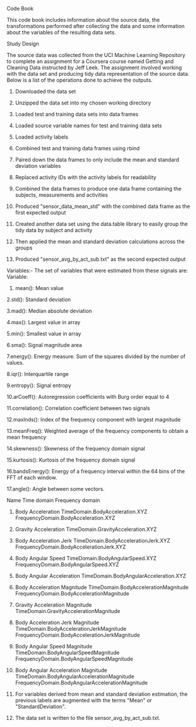 Code Book

This code book includes information about the source data, the transformations performed after collecting the data and some information about the variables of the resulting data sets.

Study Design

The source data was collected from the UCI Machine Learning Repository to complete an assignment for a Coursera course named Getting and Cleaning Data instructed by Jeff Leek. The assignment involved working with the data set and producing tidy data representation of the source data. Below is a list of the operations done to achieve the outputs.

1. Downloaded the data set

2. Unzipped the data set into my chosen working directory

3. Loaded test and training data sets into data frames


4. Loaded source variable names for test and training data sets


5. Loaded activity labels


6. Combined test and training data frames using rbind


7. Paired down the data frames to only include the mean and standard deviation variables


8. Replaced activity IDs with the activity labels for readability


9. Combined the data frames to produce one data frame containing the subjects, measurements and activities


10. Produced "sensor_data_mean_std" with the combined data frame as the first expected output


11. Created another data set using the data.table library to easily group the tidy data by subject and activity


12. Then applied the mean and standard deviation calculations across the groups


13. Produced "sensor_avg_by_act_sub.txt" as the second expected output


Variables:-
The set of variables that were estimated from these signals are:
Variable:
1. mean(): Mean value

2.std(): Standard deviation

3.mad(): Median absolute deviation

4.max(): Largest value in array

5.min(): Smallest value in array

6.sma(): Signal magnitude area

7.energy(): Energy measure. Sum of the squares divided by the number of values.

8.iqr(): Interquartile range

9.entropy(): Signal entropy

10.arCoeff(): Autoregression coefficients with Burg order equal to 4

11.correlation(): Correlation coefficient between two signals

12.maxInds(): Index of the frequency component with largest magnitude

13.meanFreq(): Weighted average of the frequency components to obtain a mean frequency

14.skewness(): Skewness of the frequency domain signal

15.kurtosis(): Kurtosis of the frequency domain signal

16.bandsEnergy(): Energy of a frequency interval within the 64 bins of the FFT of each window.

17.angle(): Angle between some vectors.

Name	Time domain	Frequency domain
1. Body Acceleration	TimeDomain.BodyAcceleration.XYZ	FrequencyDomain.BodyAcceleration.XYZ

2. Gravity Acceleration	TimeDomain.GravityAcceleration.XYZ	

3. Body Acceleration Jerk	TimeDomain.BodyAccelerationJerk.XYZ	FrequencyDomain.BodyAccelerationJerk.XYZ

4. Body Angular Speed	TimeDomain.BodyAngularSpeed.XYZ	FrequencyDomain.BodyAngularSpeed.XYZ

5. Body Angular Acceleration	TimeDomain.BodyAngularAcceleration.XYZ	

6. Body Acceleration Magnitude	TimeDomain.BodyAccelerationMagnitude	FrequencyDomain.BodyAccelerationMagnitude

7. Gravity Acceleration Magnitude	TimeDomain.GravityAccelerationMagnitude	

8. Body Acceleration Jerk Magnitude	TimeDomain.BodyAccelerationJerkMagnitude	FrequencyDomain.BodyAccelerationJerkMagnitude

9. Body Angular Speed Magnitude	TimeDomain.BodyAngularSpeedMagnitude	FrequencyDomain.BodyAngularSpeedMagnitude

10. Body Angular Acceleration Magnitude	TimeDomain.BodyAngularAccelerationMagnitude	FrequencyDomain.BodyAngularAccelerationMagnitude

11. For variables derived from mean and standard deviation estimation, the previous labels are augmented with the terms "Mean" or "StandardDeviation".

12. The data set is written to the file sensor_avg_by_act_sub.txt.
